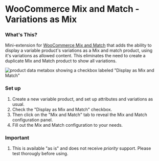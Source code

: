 # WooCommerce Mix and Match -  Variations as Mix

### What's This?

Mini-extension for [WooCommerce Mix and Match](https://woocommerce.com/products/woocommerce-mix-and-match-products ) that adds the ability to display a variable product's variations as a Mix and match product, using it's variations as allowed content. This eliminates the need to create a duplicate Mix and Match product to show all variations.

![product data metabox showing a checkbox labeled "Display as Mix and Match"](https://user-images.githubusercontent.com/507025/102364463-b5463c00-3f73-11eb-9735-ff0546dee5e5.png)

### Set up

1. Create a new variable product, and set up attributes and variations as usual.
2. Check the "Display as Mix and Match" checkbox.
3. Then click on the "Mix and Match" tab to reveal the Mix and Match configuration panel. 
4. Fill out the Mix and Match configuration to your needs.

### Important

1. This is available "as is" and does not receive _priority_ support. Please test thorougly before using.
